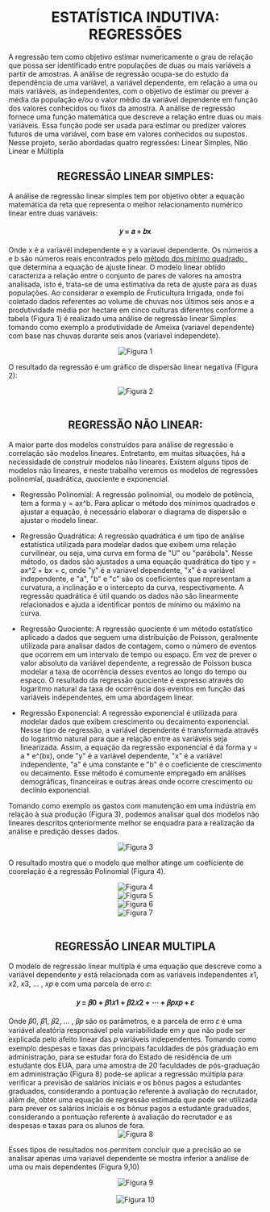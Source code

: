 <h1 align="center">ESTATÍSTICA INDUTIVA: REGRESSÕES</h1>

A regressão tem como objetivo estimar numericamente o grau de relação que possa ser identificado entre populações de duas ou mais variáveis a partir de amostras.
A análise de regressão ocupa-se do estudo da dependência de uma variável, a variável dependente, em relação a uma ou mais variáveis, as independentes, com o objetivo de estimar ou prever a média da população e/ou o valor médio da variável dependente em função dos valores conhecidos ou fixos da amostra.
A análise de regressão fornece uma função matemática que descreve a relação entre duas ou mais variáveis. Essa função pode ser usada para estimar ou predizer valores futuros de uma variável, com base em valores conhecidos ou supostos.
Nesse projeto, serão abordadas quatro regressões: Linear Simples, Não Linear e Múltipla
<br>
<h2 align="center">REGRESSÃO LINEAR SIMPLES:</h2>

A análise de regressão linear simples tem por objetivo obter a equação matemática da reta que representa o melhor relacionamento numérico linear entre duas variáveis:
					<h4 align="center">𝑦 = 𝑎 + 𝑏x</h4>
Onde x é a variavél independente e y a variavel dependente. Os números a e b são números reais encontrados pelo [método dos mínimo quadrado ](https://pt.wikipedia.org/wiki/M%C3%A9todo_dos_m%C3%ADnimos_quadrados#:~:text=%C3%89%20a%20forma%20de%20estima%C3%A7%C3%A3o,do%20modelo%20aos%20dados%20observados), que determina a equação de ajuste linear.
O modelo linear obtido caracteriza a relação entre o conjunto de pares de valores na amostra analisada, isto é, trata-se de uma estimativa da reta de ajuste para as duas populações.
Ao considerar o exemplo de Fruticultura Irrigada, onde foi coletado dados referentes ao volume de chuvas nos últimos seis anos e a produtividade média por hectare em cinco culturas diferentes conforme a tabela (Figura 1) é realizado uma análise de regressão linear Simples tomando como exemplo a produtividade de Ameixa (variavel dependente) com base nas chuvas durante seis anos (variavel independete).

<div align="center">
  <img src="https://github.com/IsadoraPrevitalle/Regressao/assets/104457205/e1d448e2-8177-4da9-9c74-c1b504cac984" alt="Figura 1">
</div>



O resultado da regressão é um gráfico de dispersão linear negativa (Figura 2):

<div align="center">
  <img src="https://github.com/IsadoraPrevitalle/Regressao/assets/104457205/2bec027d-23d3-44c4-80a3-fcbca21fe982" alt="Figura 2">
</div>


<br>
<h2 align="center">REGRESSÃO NÃO LINEAR:</h2>

A maior parte dos modelos construídos para análise de regressão e correlação são modelos lineares. Entretanto, em muitas situações, há a necessidade de construir modelos não lineares. Existem alguns tipos de modelos não lineares, e neste trabalho veremos os modelos de regressões polinomial, quadrática, quociente e exponencial.

- Regressão Polinomial:
A regressão polinomial, ou modelo de potência, tem a forma y = ax^b. Para aplicar o método dos mínimos quadrados e ajustar a equação, é necessário elaborar o diagrama de dispersão e ajustar o modelo linear.

- Regressão Quadrática:
A regressão quadrática é um tipo de análise estatística utilizada para modelar dados que exibem uma relação curvilinear, ou seja, uma curva em forma de "U" ou "parábola". Nesse método, os dados são ajustados a uma equação quadrática do tipo y = ax^2 + bx + c, onde "y" é a variável dependente, "x" é a variável independente, e "a", "b" e "c" são os coeficientes que representam a curvatura, a inclinação e o intercepto da curva, respectivamente. A regressão quadrática é útil quando os dados não são linearmente relacionados e ajuda a identificar pontos de mínimo ou máximo na curva.

- Regressão Quociente:
A regressão quociente é um método estatístico aplicado a dados que seguem uma distribuição de Poisson, geralmente utilizada para analisar dados de contagem, como o número de eventos que ocorrem em um intervalo de tempo ou espaço. Em vez de prever o valor absoluto da variável dependente, a regressão de Poisson busca modelar a taxa de ocorrência desses eventos ao longo do tempo ou espaço. O resultado da regressão quociente é expresso através do logaritmo natural da taxa de ocorrência dos eventos em função das variáveis independentes, em uma abordagem linear.

- Regressão Exponencial:
A regressão exponencial é utilizada para modelar dados que exibem crescimento ou decaimento exponencial. Nesse tipo de regressão, a variável dependente é transformada através do logaritmo natural para que a relação entre as variáveis seja linearizada. Assim, a equação da regressão exponencial é da forma y = a * e^(bx), onde "y" é a variável dependente, "x" é a variável independente, "a" é uma constante e "b" é o coeficiente de crescimento ou decaimento. Esse método é comumente empregado em análises demográficas, financeiras e outras áreas onde ocorre crescimento ou declínio exponencial.

Tomando como exemplo os gastos com manutenção em uma indústria em relação à sua produção (Figura 3), podemos analisar qual dos modelos não lineares descritos qnteriormente melhor se enquadra para a realização da análise e predição desses dados.

<div align="center">
  <img src="https://github.com/IsadoraPrevitalle/Regressao/assets/104457205/0b1707ba-41c8-4306-ad17-516f5ac316c1](https://github.com/IsadoraPrevitalle/Regressao/assets/104457205/0b1707ba-41c8-4306-ad17-516f5ac316c1" alt="Figura 3">
</div>


O resultado mostra que o modelo que melhor atinge um coeficiente de coorelação é a regressão Polinomial (Figura 4).

<div align="center">
  <img src="https://github.com/IsadoraPrevitalle/Regressao/assets/104457205/9b04340b-4703-4513-930e-ec257112a957" alt="Figura 4">
</div>

<div align="center">
  <img src="https://github.com/IsadoraPrevitalle/Regressao/assets/104457205/eb941704-954b-41a1-bd45-3951c22c34f5" alt="Figura 5">
</div>


<div align="center">
  <img src="https://github.com/IsadoraPrevitalle/Regressao/assets/104457205/3ca9f635-bb6e-4365-81e0-a2645140f952" alt="Figura 6">
</div>


<div align="center">
  <img src="https://github.com/IsadoraPrevitalle/Regressao/assets/104457205/70d95506-77ae-4d39-9f4f-ca3ad3ab97cd" alt="Figura 7">
</div>

<br>
<h2 align="center">REGRESSÃO LINEAR MULTIPLA</h2>

O modelo de regressão linear multipla é uma equação que descreve como a variável dependente 𝑦 está relacionada com as variáveis independentes 𝑥1, 𝑥2, 𝑥3, … , 𝑥𝑝 e com uma parcela de erro 𝜀:
<h4 align="center">𝑦 = 𝛽0 + 𝛽1𝑥1 + 𝛽2𝑥2 + ⋯ + 𝛽𝑝𝑥𝑝 + 𝜀</h4>
Onde 𝛽0, 𝛽1, 𝛽2, … , 𝛽𝑝 são os parâmetros, e a parcela de erro 𝜀 é uma variável aleatória responsável pela variabilidade em 𝑦 que não pode ser explicada pelo afeito linear das 𝑝 variáveis independentes.
Tomando como exemplo despesas e taxas das principais faculdades de pós graduação em administração, para se estudar fora do Estado de residência de um estudante dos EUA, para uma amostra de 20 faculdades de pós-graduação em administração (Figura 8) pode-se aplicar a regressão múltipla para verificar a previsão de salários iniciais e os bônus pagos a estudantes graduados, considerando a pontuação referente à avaliação do recrutador, além de, obter uma equação de regressão estimada que pode ser utilizada para prever os salários iniciais e os bônus pagos a estudante graduados, considerando a pontuação referente à avaliação do recrutador e as despesas e taxas para os alunos de fora. <br>

<div align="center">
  <img src="https://github.com/IsadoraPrevitalle/Regressao/assets/104457205/fcc54390-a44c-416b-9e51-1a5a01390089" alt="Figura 8">
</div>

Esses tipos de resultados nos permitem concluir que a precisão ao se analisar apenas uma variavel dependente se mostra inferior a análise de uma ou mais dependentes (Figura 9,10)

<div align="center">
  <img src="https://github.com/IsadoraPrevitalle/Regressao/assets/104457205/9056ad2a-7d81-467b-b48d-b91d632b30af" alt="Figura 9">
</div>
<br>
<div align="center">
  <img src="https://github.com/IsadoraPrevitalle/Regressao/assets/104457205/d3eac8e1-a4de-410d-b7bd-78da84db9ab0" alt="Figura 10">
</div>







































